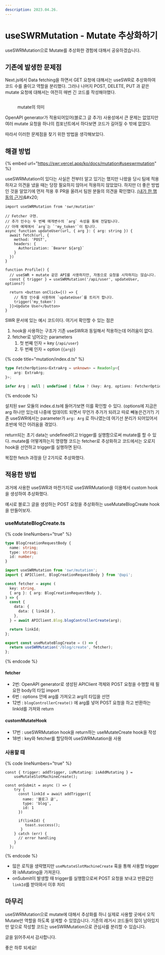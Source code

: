 ```yaml
---
description: 2023.04.26.
---
```


# useSWRMutation - Mutate 추상화하기

useSWRMutation으로 Mutate를 추상화한 경험에 대해서 공유하겠습니다.





## 기존에 발생한 문제점

Next.js에서 Data fetching을 하면서 GET 요청에 대해서는 useSWR로 추상화하여 코드 수를 줄이고 역할을 분리했다. 그러나 나머지 POST, DELETE, PUT 과 같은 mutate 요청에 대해서는 여전히 매번 긴 코드를 작성해야했다.

<figure><img src="../../../../.gitbook/assets/image (4).png" alt=""><figcaption><p>mutate의 의미</p></figcaption></figure>

OpenAPI generator가 적용되어있어(블로그 글 추가) 사용성에서 큰 문제는 없었지만 여러 mutate 요청을 하나의 컴포넌트에서 하다보면 코드가 길어질 수 밖에 없었다.

따라서 이러한 문제점을 찾기 위한 방법을 생각해보았다.



## 해결 방법

{% embed url="https://swr.vercel.app/ko/docs/mutation#useswrmutation" %}

useSWRMutation이 있다는 사실은 전부터 알고 있기는 했지만 나왔을 당시 팀에 적용하자고 의견을 냈을 때는 당장 필요하지 않아서 적용하지 않았었다. 하지만 더 좋은 방법인 것을 알았기에 먼저 적용 후 PR을 올려서 팀원 분들의 의견을 확인했다. [(내가 한 행동의 근거)](https://docs.essential-dev.blog/growthmoment/undefined/7-or-ep02#6.)&#x20;

```tsx
import useSWRMutation from 'swr/mutation'
 
// Fetcher 구현.
// 추가 인수는 두 번째 매개변수의 `arg` 속성을 통해 전달됩니다.
// 아래 예제에서 `arg`는 `'my_token'`이 됩니다.
async function updateUser(url, { arg }: { arg: string }) {
  await fetch(url, {
    method: 'POST',
    headers: {
      Authorization: `Bearer ${arg}`
    }
  })
}
 
function Profile() {
  // useSWR + mutate 같은 API를 사용하지만, 자동으로 요청을 시작하지는 않습니다.
  const { trigger } = useSWRMutation('/api/user', updateUser, options?)
 
  return <button onClick={() => {
    // 특정 인수를 사용하여 `updateUser`를 트리거 합니다.
    trigger('my_token')
  }}>Update User</button>
}
```

SWR 문서에 있는 예시 코드이다. 여기서 확인할 수 있는 점은

1. hook을 사용하는 구조가 기존 useSWR과 동일해서 적용하는데 어려움이 없다.
2. fetcher로 넘어오는 parameters
   1. 첫 번째 인자 = key (`/api/user`)
   2. 두 번째 인자 = option (`{arg}`)

{% code title="mutation/index.d.ts" %}
```typescript
type FetcherOptions<ExtraArg = unknown> = Readonly<{
    arg: ExtraArg;
}>;

infer Arg | null | undefined | false ? (key: Arg, options: FetcherOptions<ExtraArg>)
```
{% endcode %}

설치된 swr 모듈의 index.d.ts에 들어가보면 이를 확인할 수 있다. (options에 지금은 arg 하나만 있는데 나중에 업데이트 되면서 무언가 추가가 되려고 따로 빼놓은건가?) 기존 useSWR에서는 parameter가 `arg: Arg` 로 하나였는데 여기선 분리가 되어있어서 초반에 약간 어려움을 겪었다.



return되는 초기 data는 undefined이고 trigger를 실행함으로써 mutate를 할 수 있다. mutate를 어떻게하는지 명령형 코드는 fetcher로 추상화하고 코드에서는 오로지 hook을 선언하고 trigger를 실행하면 된다.

복잡한 fetch 과정을 단 2가지로 추상화했다.



## 적용한 방법

과거에 사용한 useSWR과 마찬가지로 useSWRMutation을 이용해서 custom hook을 생성하여 추상화했다.

예시로 블로그 글을 생성하는 POST 요청을 추상화하는 useMutateBlogCreate hook을 만들어보자.



### useMutateBlogCreate.ts

{% code lineNumbers="true" %}
```typescript
type BlogCreationRequestBody {
  name: string;
  type: string;
  id: number;
}  

import useSWRMutation from 'swr/mutation';
import { APIClient, BlogCreationRequestBody } from '@api';

const fetcher = async (
  key: string,
  { arg }: { arg: BlogCreationRequestBody },
) => {
  const {
    data: {
      data: { linkId },
    },
  } = await APIClient.Blog.blogControllerCreate(arg);

  return linkId;
};

export const useMutateBlogCreate = () => {
  return useSWRMutation('/blog/create', fetcher);
};

```
{% endcode %}

#### fetcher

* 2번: OpenAPI generator로 생성된 APIClient 객체와 POST 요청을 수행할 때 필요한 body의 타입 import
* 6번 : options 안에 arg를 가져오고 arg의 타입을 선언
* 12번 : `blogControllerCreate()` 에 arg를 넣어 POST 요청을 하고 반환하는 linkId를 가져와 return

#### customMutateHook

* 17번 : useSWRMutation hook을 return하는 useMutateCreate hook을 작성
* 18번 : key와 fetcher를 할당하여 useSWRMutation을 사용

### 사용할 때

{% code lineNumbers="true" %}
```tsx
const { trigger: addTrigger, isMutating: isAddMutating } =
    useMutateSlotMachineCreate();

const onSubmit = async () => {
    try {
      const linkId = await addTrigger({
        name: '블로그 글',
        type: 'blog',
        id: 1
      })
      
      if(linkId) {
         toast.success();
       }
    } catch (err) {
      // error handling
    }
  };
```
{% endcode %}

* 많은 로직을 생략했지만 `useMutateSlotMachineCreate` 훅을 통해 사용할 trigger와 isMutating을 가져온다.
* onSubmit이 발생할 때 trigger를 실행함으로써 POST 요청을 보내고 반환값인 `linkId`를 받아와서 이후 처리



## 마무리

useSWRMutation으로 mutate에 대해서 추상화를 하니 실제로 사용할 곳에서 오직 Mutate만 역할을 하도록 설계할 수 있었습니다. 기존의 레거시 코드들이 많이 남아있지만 앞으로 작성할 코드는 useSWRMutation으로 관심사를 분리할 수 있습니다.



글을 읽어주셔서 감사합니다.

좋은 하루 되세요!

##
